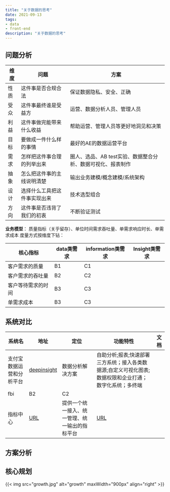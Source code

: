 ```yaml
---
title: "关于数据的思考"
date: 2021-09-13
tags:
- data
- front-end
description: "关于数据的思考"
---
```

## 问题分析

维度 |  问题 | 方案
---------|----------|---------
 性质 | 这件事是否合规合法 | 保证数据隐私、安全、正确
 受众 | 这件事最终谁是受益方 | 运营、数据分析人员、管理人员
 利益 | 这件事做完能带来什么收益 |  帮助运营、管理人员等更好地洞见和决策
 目标 | 要做成一件什么样的事情  |  最好的AE的数据运营平台
 需求 | 怎样把这件事合理的列举出来 | 圈人、选品、AB test实验、数据整合分析、数据可视化、报表制作
 抽象 | 怎么把这件事的主线说明清楚|  输出业务建模/概念建模/系统架构
 设计 | 选择什么工具把这件事实现出来 |  技术选型组合
 方向 | 这件事是否违背了我们的初衷 | 不断验证测试

**业务模型**： 
质量指标（关乎留存）、单位时间需求吞吐量、单需求响应时长、单需求成本
度量方式按维度下钻：

核心指标 | data类需求 | information类需求 | Insight类需求
---------|----------|---------|---------
 客户需求的质量 | B1 | C1 |
 客户需求的吞吐量 | B2 | C2 |
 客户等待需求的时间 | B3 | C3 |
 单需求成本 | B3 | C3 |

## 系统对比

系统名 | 地址 | 定位 | 功能特性 | 文档
---------|----------|---------|---------|---------
 支付宝数据运营和分析平台 | [deepinsight](https://deepinsight.alipay.com/index.htm#/welcome/home/roleBusiness) | 数据分析解决方案 | 自助分析;报表;快速部署三方系统；接入各类数据源;自定义可视化图表;数据权限和企业打通；数字化系统；多终端 | 
 fbi | B2 | C2  | 
 指标中心 | [URL](https://idt2.alibaba-inc.com/?spm=ata.21736010.0.0.7fa11813diNtWm) | 提供一个统一接入、统一管理、统一输出的指标平台 | [URL](https://yuque.antfin-inc.com/xiaoxi.bxx/idt)


## 方案分析

## 核心规划

{{< img src="growth.jpg" alt="growth" maxWidth="900px" align="right" >}}
